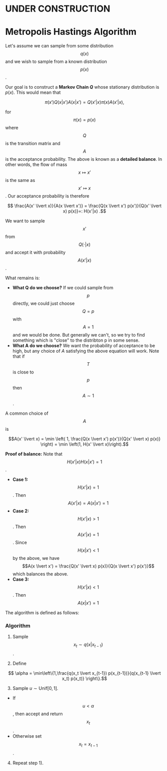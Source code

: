 # UNDER CONSTRUCTION


# Metropolis Hastings Algorithm

Let's assume we can sample from some distribution $$q(x)$$ and we wish to sample from a known distribution $$p(x)$$. 

Our goal is to construct a **Markov Chain $Q$** whose stationary distribution is $p(x)$. This would mean that

$$\pi(x') Q(x \lvert x')A(x \lvert x') = Q(x' \lvert x) \pi(x) A (x' \lvert x),$$

for $$\pi(x) = p(x)$$ where $$Q$$ is the transition matrix and $$A$$ is the acceptance probability. The above is known as a **detailed balance**. In other words, the flow of mass $$x \mapsto x'$$ is the same as $$x' \mapsto x$$. Our acceptance probability is therefore 

$$  \frac{A(x' \lvert x)}{A(x \lvert x')} = \frac{Q(x \lvert x') p(x')}{Q(x' \lvert x) p(x)}=: H(x'|x) .$$

We want to sample $$x'$$ from $$Q(\cdot \lvert x)$$ and accept it with probability $$A(x' \lvert x)$$. 

What remains is:

* **What Q do we choose?** If we could sample from $$p$$ directly, we could just choose $$Q = p$$ with $$A = 1$$ and we would be done. But generally we can't, so we try to find something which is "close" to the distribton p in some sense. 
* **What A do we choose?** We want the probability of acceptance to be high, but any choice of $A$ satisfying the above equation will work. Note that if $$T$$ is close to $$p$$ then $$A \sim 1$$.

A common choice of $$A$$ is 

$$A(x' \lvert x) = \min \left( 1, \frac{Q(x \lvert x') p(x')}{Q(x' \lvert x) p(x)} \right) = \min \left(1, H(x' \lvert x)\right).$$



**Proof of balance:**
Note that $$H(x'\lvert x) H(x \lvert x') = 1$$. 

* **Case 1:** $$H(x' \lvert x) = 1$$. Then $$A(x' \lvert x) = A(x \lvert x') = 1$$
* **Case 2:** $$H(x' \lvert x) > 1$$. Then $$A(x' \lvert x) = 1$$. Since $$H(x \lvert x') < 1$$ by the above, we have $$A(x \lvert x') = \frac{Q(x' \lvert x) p(x)}{Q(x \lvert x') p(x')}$$ which balances the above. 
* **Case 3:** $$H(x' \lvert x) < 1$$. Then $$A(x \lvert x') = 1$$

The algorithm is defined as follows:

### Algorithm

1) Sample $$x_t \sim q(x \lvert x_{t-1})$$. 

2) Define 

$$ \alpha = \min\left\{1,\frac{q(x_t \lvert x_{t-1}) p(x_{t-1})}{q(x_{t-1} \lvert x_t) p(x_t)} \right\}.$$

3) Sample $u \sim \textrm{Unif}[0,1]$. 

* If $$u < \alpha$$, then accept and return $$x_t$$. 
* Otherwise set $$x_t = x_{t-1}$$. 

4) Repeat step 1).
